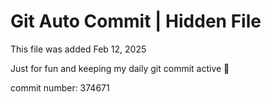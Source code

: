 # Git Auto Commit | Hidden File

This file was added Feb 12, 2025

Just for fun and keeping my daily git commit active 🤪

commit number: 374671
